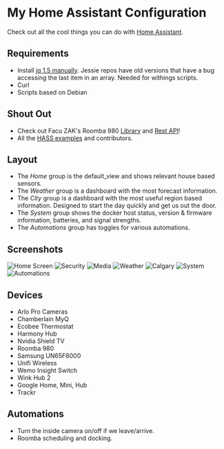 # My Home Assistant Configuration
Check out all the cool things you can do with [Home Assistant](https://home-assistant.io/).

## Requirements
- Install [jq 1.5 manually](https://stedolan.github.io/jq/download/). Jessie repos have old versions that have a bug accessing the last item in an array. Needed for withings scripts.
- Curl
- Scripts based on Debian

## Shout Out
- Check out Facu ZAK's Roomba 980 [Library](https://github.com/koalazak/dorita980) and [Rest API](https://github.com/koalazak/rest980)!
- All the [HASS examples](https://home-assistant.io/cookbook/) and contributors.

## Layout
- The *Home* group is the default_view and shows relevant house based sensors.
- The *Weather* group is a dashboard with the most forecast information.
- The *City* group is a dashboard with the most useful region based information. Designed to start the day quickly and get us out the door.
- The *System* group shows the docker host status, version & firmware information, batteries, and signal strengths.
- The *Automations* group has toggles for various automations.

## Screenshots
![Home Screen](https://www.dropbox.com/s/oozno5iu2dpfgsv/home.png?raw=1)
![Security](https://www.dropbox.com/s/uh25niflfb2dcgt/security.PNG?raw=1)
![Media](https://www.dropbox.com/s/5udxxqetcfai705/media.PNG?raw=1)
![Weather](https://www.dropbox.com/s/y0ywfv9fs6z5m6j/weather.PNG?raw=1)
![Calgary](https://www.dropbox.com/s/ng2ejh96jn8g52k/calgary.PNG?raw=1)
![System](https://www.dropbox.com/s/qx3ibaoaw93pvze/debug.PNG?raw=1)
![Automations](https://www.dropbox.com/s/ks0phkdk0q33xdx/automation.PNG?raw=1)

## Devices
- Arlo Pro Cameras
- Chamberlain MyQ
- Ecobee Thermostat
- Harmony Hub
- Nvidia Shield TV
- Roomba 980
- Samsung UN65F8000
- Unifi Wireless
- Wemo Insight Switch
- Wink Hub 2
- Google Home, Mini, Hub
- Trackr

## Automations
- Turn the inside camera on/off if we leave/arrive.
- Roomba scheduling and docking.